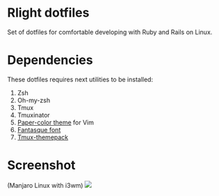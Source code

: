 Rlight dotfiles 
============
Set of dotfiles for comfortable developing with Ruby and Rails on Linux.

Dependencies
============
These dotfiles requires next utilities to be installed:

1. Zsh
2. Oh-my-zsh
3. Tmux
4. Tmuxinator
5. [Paper-color theme](https://github.com/NLKNguyen/papercolor-theme) for Vim 
6. [Fantasque font](https://fontlibrary.org/en/font/fantasque-sans-mono)
7. [Tmux-themepack](https://github.com/jimeh/tmux-themepack)

Screenshot
===========
(Manjaro Linux with i3wm)
![](http://oi65.tinypic.com/2gwbdax.jpg)
